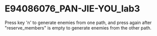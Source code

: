 # E94086076_PAN-JIE-YOU_lab3
Press key 'n' to generate enemies from one path,
and press again after "reserve_members" is empty
to generate enemies from the other path.